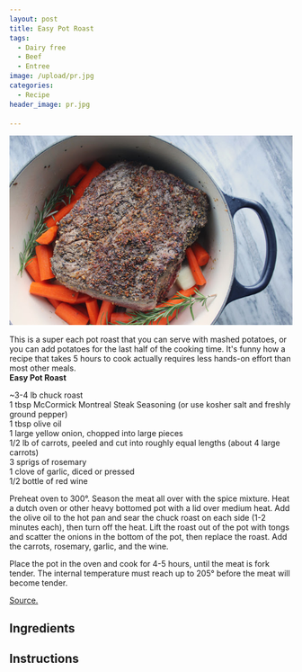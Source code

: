 ```yaml
---
layout: post
title: Easy Pot Roast
tags:
  - Dairy free
  - Beef
  - Entree
image: /upload/pr.jpg
categories:
  - Recipe
header_image: pr.jpg

---
```


![Image of Easy Pot Roast.](/upload/pr.jpg)

This is a super each pot roast that you can serve with mashed potatoes, or you can add potatoes for the last half of the cooking time. It's funny how a recipe that takes 5 hours to cook actually requires less hands-on effort than most other meals.  
**Easy Pot Roast**  
  
~3-4 lb chuck roast  
1 tbsp McCormick Montreal Steak Seasoning (or use kosher salt and freshly ground pepper)  
1 tbsp olive oil  
1 large yellow onion, chopped into large pieces  
1/2 lb of carrots, peeled and cut into roughly equal lengths (about 4 large carrots)  
3 sprigs of rosemary  
1 clove of garlic, diced or pressed  
1/2 bottle of red wine  
  
Preheat oven to 300°. Season the meat all over with the spice mixture. Heat a dutch oven or other heavy bottomed pot with a lid over medium heat. Add the olive oil to the hot pan and sear the chuck roast on each side (1-2 minutes each), then turn off the heat. Lift the roast out of the pot with tongs and scatter the onions in the bottom of the pot, then replace the roast. Add the carrots, rosemary, garlic, and the wine.  
  
Place the pot in the oven and cook for 4-5 hours, until the meat is fork tender. The internal temperature must reach up to 205° before the meat will become tender.  
  
[Source.](http://theunderweardrawer.blogspot.com/2012/05/just-shut-up-and-cook-this-thing.html)

## Ingredients



## Instructions







